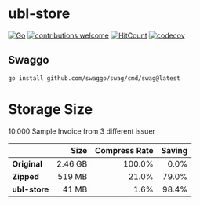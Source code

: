 # ubl-store

[![Go](https://github.com/codingtroop/ubl-store/actions/workflows/go.yml/badge.svg)](https://github.com/codingtroop/ubl-store/actions/workflows/go.yml)
[![contributions welcome](https://img.shields.io/badge/contributions-welcome-brightgreen.svg?style=flat)](https://github.com/codingtroop/ubl-store/issues)
[![HitCount](http://hits.dwyl.com/codingtroop/ubl-store.svg)](http://hits.dwyl.com/codingtroop/ubl-store)
[![codecov](https://codecov.io/gh/codingtroop/ubl-store/branch/main/graph/badge.svg?token=6E72396ORB)](https://codecov.io/gh/codingtroop/ubl-store)


## Swaggo

```shell
go install github.com/swaggo/swag/cmd/swag@latest
```

# Storage Size 

10.000 Sample Invoice from 3 different issuer

|           | Size    | Compress Rate | Saving |
|-----------|---------:|------:|------:|
| **Original**  | 2.46 GB | 100.0% |  0.0% |
| **Zipped**   | 519 MB  | 21.0%  | 79.0% |
| **ubl-store** | 41 MB   | 1.6% | 98.4% |